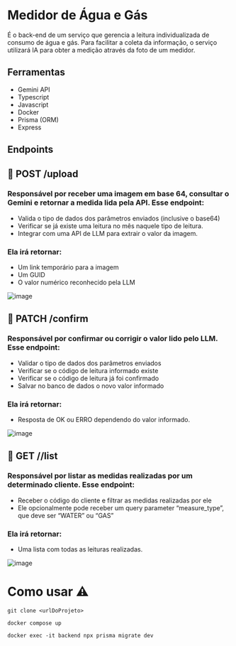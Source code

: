 # Medidor de Água e Gás 

É o back-end de um serviço que gerencia a leitura individualizada de consumo de água e gás. Para facilitar a coleta da informação, o serviço utilizará IA para obter a medição através da foto de um medidor.

## Ferramentas
- Gemini API
- Typescript
- Javascript
- Docker
- Prisma (ORM)
- Express

## Endpoints
## :pushpin: POST /upload
### Responsável por receber uma imagem em base 64, consultar o Gemini e retornar a medida lida pela API. Esse endpoint:
- Valida o tipo de dados dos parâmetros enviados (inclusive o base64)
- Verificar se já existe uma leitura no mês naquele tipo de leitura.
- Integrar com uma API de LLM para extrair o valor da imagem.

### Ela irá retornar:
-  Um link temporário para a imagem
-  Um GUID
-  O valor numérico reconhecido pela LLM

![image](https://github.com/user-attachments/assets/afd39e70-638e-4424-9750-5ee238421a6a)

## :pushpin: PATCH /confirm
### Responsável por confirmar ou corrigir o valor lido pelo LLM. Esse endpoint:
- Validar o tipo de dados dos parâmetros enviados
- Verificar se o código de leitura informado existe
- Verificar se o código de leitura já foi confirmado
- Salvar no banco de dados o novo valor informado

### Ela irá retornar:
- Resposta de OK ou ERRO dependendo do valor informado.

![image](https://github.com/user-attachments/assets/abb948d2-bb26-4a41-8d06-4eb448ec49e0)

## :pushpin: GET /<customer code>/list
### Responsável por listar as medidas realizadas por um determinado cliente. Esse endpoint:
- Receber o código do cliente e filtrar as medidas realizadas por ele
- Ele opcionalmente pode receber um query parameter “measure_type”, que
deve ser “WATER” ou “GAS”

### Ela irá retornar:
- Uma lista com todas as leituras realizadas.

![image](https://github.com/user-attachments/assets/35cf07ae-1fc9-4ed4-bfa0-264307a0daa8)


# Como usar :warning:
```
git clone <urlDoProjeto>

docker compose up

docker exec -it backend npx prisma migrate dev
